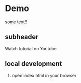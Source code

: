 # Demo

some text!!

## subheader

Watch tutorial on Youtube.

## local development

1. open index.html in your browser

